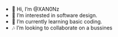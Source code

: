 - 👋 Hi, I’m @XAN0Nz
- 👀 I’m interested in software design.
- 🌱 I’m currently learning basic coding.
- 🎶 I’m looking to collaborate on a bussines

